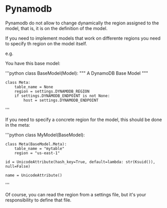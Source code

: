# Pynamodb

Pynamodb do not allow to change dynamically the region assigned to the model, that is, it is on the definition of the model.

If you need to implement models that work on differente regions you need to specify th region on the model itself.

e.g.

You have this base model:

'''python
class BaseModel(Model):
    """
    A DynamoDB Base Model
    """

    class Meta:
        table_name = None
        region = settings.DYNAMODB_REGION
        if settings.DYNAMODB_ENDPOINT is not None:
            host = settings.DYNAMODB_ENDPOINT
'''

If you need to specify a concrete region for the model, this should be done in the meta:

'''python
class MyModel(BaseModel):

    class Meta(BaseModel.Meta):
        table_name = "mytable"
        region = "us-east-1"

    id = UnicodeAttribute(hash_key=True, default=lambda: str(Ksuid()), null=False)

    name = UnicodeAttribute()

'''

Of course, you can read the region from a settings file, but it's your responsibility to define that file.


